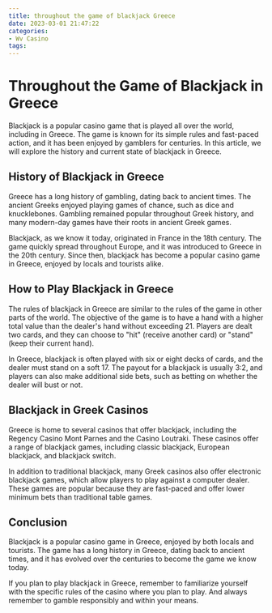 ```yaml
---
title: throughout the game of blackjack Greece
date: 2023-03-01 21:47:22
categories:
- Wv Casino
tags:
---
```

# Throughout the Game of Blackjack in Greece

Blackjack is a popular casino game that is played all over the world, including in Greece. The game is known for its simple rules and fast-paced action, and it has been enjoyed by gamblers for centuries. In this article, we will explore the history and current state of blackjack in Greece.

## History of Blackjack in Greece

Greece has a long history of gambling, dating back to ancient times. The ancient Greeks enjoyed playing games of chance, such as dice and knucklebones. Gambling remained popular throughout Greek history, and many modern-day games have their roots in ancient Greek games.

Blackjack, as we know it today, originated in France in the 18th century. The game quickly spread throughout Europe, and it was introduced to Greece in the 20th century. Since then, blackjack has become a popular casino game in Greece, enjoyed by locals and tourists alike.

## How to Play Blackjack in Greece

The rules of blackjack in Greece are similar to the rules of the game in other parts of the world. The objective of the game is to have a hand with a higher total value than the dealer's hand without exceeding 21. Players are dealt two cards, and they can choose to "hit" (receive another card) or "stand" (keep their current hand).

In Greece, blackjack is often played with six or eight decks of cards, and the dealer must stand on a soft 17. The payout for a blackjack is usually 3:2, and players can also make additional side bets, such as betting on whether the dealer will bust or not.

## Blackjack in Greek Casinos

Greece is home to several casinos that offer blackjack, including the Regency Casino Mont Parnes and the Casino Loutraki. These casinos offer a range of blackjack games, including classic blackjack, European blackjack, and blackjack switch.

In addition to traditional blackjack, many Greek casinos also offer electronic blackjack games, which allow players to play against a computer dealer. These games are popular because they are fast-paced and offer lower minimum bets than traditional table games.

## Conclusion

Blackjack is a popular casino game in Greece, enjoyed by both locals and tourists. The game has a long history in Greece, dating back to ancient times, and it has evolved over the centuries to become the game we know today.

If you plan to play blackjack in Greece, remember to familiarize yourself with the specific rules of the casino where you plan to play. And always remember to gamble responsibly and within your means.